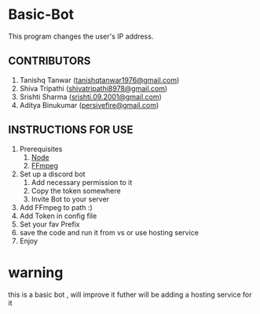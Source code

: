 # **Basic-Bot**
This program changes the user's IP address.
## **CONTRIBUTORS**
1. Tanishq Tanwar (tanishqtanwar1976@gmail.com)
2. Shiva Tripathi (shivatripathi8978@gmail.com)
3. Srishti Sharma (srishti.09.2001@gmail.com)
4. Aditya Binukumar (persivefire@gmail.com)
## **INSTRUCTIONS FOR USE**
1. Prerequisites
   1. [Node](#https://nodejs.org/en/)
   2. [FFmpeg](https://www.ffmpeg.org/)
2. Set up a discord bot
   1.  Add necessary permission to it
   2.  Copy the token somewhere
   3.  Invite Bot to your server
3. Add FFmpeg to path :)
4. Add Token in config file
5. Set your fav Prefix
6. save the code and run it from vs or use hosting service
7. Enjoy

# **warning**
this is a basic bot , will improve it futher 
will be adding a hosting service for it

